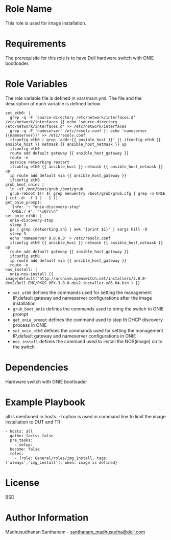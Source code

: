 # Role Name

This role is used for image installation.

# Requirements

The prerequisite for this role is to have Dell hardware switch with ONIE bootloader.

# Role Variables

The role variable file is defined in vars/main.yml. The file and the description of each variable is defined below.

```
set_eth0: |
  grep -q -F 'source-directory /etc/network/interfaces.d' /etc/network/interfaces || echo 'source-directory /etc/network/interfaces.d' >> /etc/network/interfaces
  grep -q -F 'nameserver' /etc/resolv.conf || echo 'nameserver {{nameserver}}' >> /etc/resolv.conf
  ifconfig eth0 | grep 'addr:{{ ansible_host }}' || ifconfig eth0 {{ ansible_host }} netmask {{ ansible_host_netmask }} up
  ifconfig eth0
  route add default gateway {{ ansible_host_gateway }}
  route -n
  service networking restart
  ifconfig eth0 {{ ansible_host }} netmask {{ ansible_host_netmask }} up
  ip route add default via {{ ansible_host_gateway }}
  ifconfig eth0
grub_boot_onie: |
  ln -sf /mnt/boot/grub /boot/grub
  grub-reboot $(( $( grep menuentry /boot/grub/grub.cfg | grep -n ONIE | cut -d: -f 1 ) - 1 ))
get_onie_prompt:
  'Info: ': "onie-discovery-stop"
  'ONIE:/ #': "\x07c\n"
set_onie_eth0: |
  onie-discovery-stop
  sleep 3
  ps | grep {networking.sh} | awk '{print $1}' | xargs kill -9
  sleep 3
  echo 'nameserver 8.8.8.8' > /etc/resolv.conf
  ifconfig eth0 {{ ansible_host }} netmask {{ ansible_host_netmask }} up
  route add default gateway {{ ansible_host_gateway }}
  ifconfig eth0
  ip route add default via {{ ansible_host_gateway }}
  route -n
nos_install: |
  onie-nos-install {{ image|default('http://archive.openswitch.net/installers/3.0.0-dev2/Dell-EMC/PKGS_OPX-3.0.0-dev2-installer-x86_64.bin') }}
```

* `set_eth0` defines the commands used for setting the management IP,default gateway and nameserver configurations after the image installation
* `grub_boot_onie` defines the commands used to bring the switch to ONIE prompt 
* `get_onie_prompt` defines the command used to stop th DHCP discovery process in ONIE
* `set_onie_eth0` defines the commands used for setting the management IP,default gateway and nameserver configurations in ONIE
* `nos_install` defines the command used to install the NOS(image) on to the switch

# Dependencies

Hardware switch with ONIE bootloader

# Example Playbook

all is mentioned in hosts. -l option is used in command line to limit the image installation to DUT and TR

```
- hosts: all
  gather_facts: false
  pre_tasks:
    - setup:
  become: false
  roles:
    - {role: General/roles/img_install, tags: ['always','img_install'], when: image is defined}
```
# License

BSD

# Author Information

Madhusudhanan Santhanam - santhanam_madhusudha@dell.com
